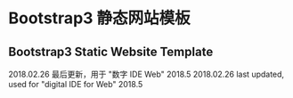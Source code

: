 Bootstrap3 静态网站模板
===== 
Bootstrap3 Static Website Template
--------
  2018.02.26 最后更新，用于 "数字 IDE Web" 2018.5
  2018.02.26 last updated, used for "digital IDE for Web" 2018.5
